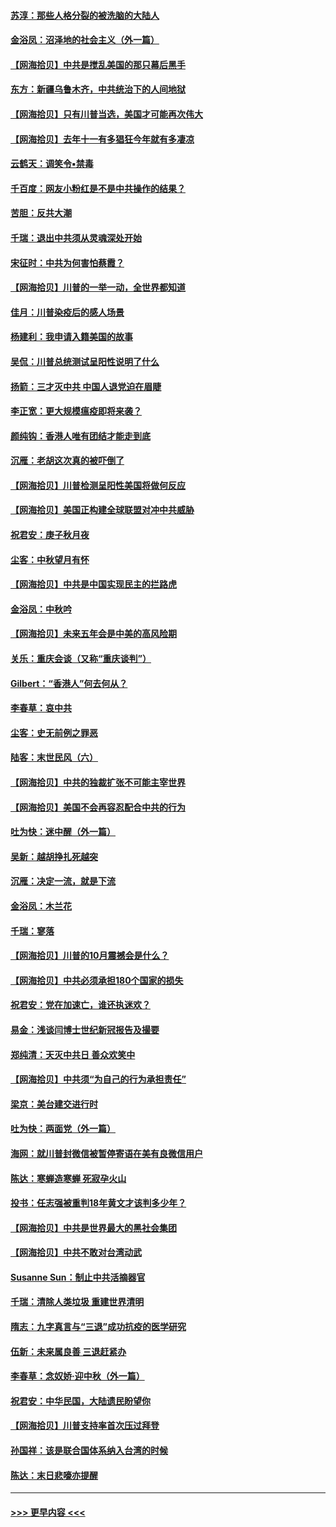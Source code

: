 #### [苏淳：那些人格分裂的被洗脑的大陆人](../pages/nsc993/n12467858.md?t=10112252) 
#### [金浴凤：沼泽地的社会主义（外一篇）](../pages/nsc993/n12467792.md?t=10112252) 
#### [【网海拾贝】中共是搅乱美国的那只幕后黑手](../pages/nsc993/n12467700.md?t=10112252) 
#### [东方：新疆乌鲁木齐，中共统治下的人间地狱](../pages/nsc993/n12466075.md?t=10112252) 
#### [【网海拾贝】只有川普当选，美国才可能再次伟大](../pages/nsc993/n12466013.md?t=10112252) 
#### [【网海拾贝】去年十一有多猖狂今年就有多凄凉](../pages/nsc993/n12463649.md?t=10112252) 
#### [云鹤天：调笑令▪禁毒](../pages/nsc993/n12462975.md?t=10112252) 
#### [千百度：网友小粉红是不是中共操作的结果？](../pages/nsc993/n12461025.md?t=10112252) 
#### [苦胆：反共大潮](../pages/nsc993/n12459469.md?t=10112252) 
#### [千瑞：退出中共须从灵魂深处开始](../pages/nsc993/n12459437.md?t=10112252) 
#### [宋征时：中共为何害怕蔡霞？](../pages/nsc993/n12459097.md?t=10112252) 
#### [【网海拾贝】川普的一举一动，全世界都知道](../pages/nsc993/n12458825.md?t=10112252) 
#### [佳月：川普染疫后的感人场景](../pages/nsc993/n12456994.md?t=10112252) 
#### [杨建利：我申请入籍美国的故事](../pages/nsc993/n12455635.md?t=10112252) 
#### [吴侃：川普总统测试呈阳性说明了什么](../pages/nsc993/n12451869.md?t=10112252) 
#### [扬箭：三才灭中共 中国人退党迫在眉睫](../pages/nsc993/n12451842.md?t=10112252) 
#### [李正宽：更大规模瘟疫即将来袭？](../pages/nsc993/n12451455.md?t=10112252) 
#### [颜纯钩：香港人唯有团结才能走到底](../pages/nsc993/n12450870.md?t=10112252) 
#### [沉雁：老胡这次真的被吓倒了](../pages/nsc993/n12449796.md?t=10112252) 
#### [【网海拾贝】川普检测呈阳性美国将做何反应](../pages/nsc993/n12449042.md?t=10112252) 
#### [【网海拾贝】美国正构建全球联盟对冲中共威胁](../pages/nsc993/n12446580.md?t=10112252) 
#### [祝君安：庚子秋月夜](../pages/nsc993/n12445870.md?t=10112252) 
#### [尘客：中秋望月有怀](../pages/nsc993/n12444632.md?t=10112252) 
#### [【网海拾贝】中共是中国实现民主的拦路虎](../pages/nsc993/n12443573.md?t=10112252) 
#### [金浴凤：中秋吟](../pages/nsc993/n12441773.md?t=10112252) 
#### [【网海拾贝】未来五年会是中美的高风险期](../pages/nsc993/n12440760.md?t=10112252) 
#### [关乐：重庆会谈（又称“重庆谈判”）](../pages/nsc993/n12437525.md?t=10112252) 
#### [Gilbert：“香港人”何去何从？](../pages/nsc993/n12435894.md?t=10112252) 
#### [李春草：哀中共](../pages/nsc993/n12435874.md?t=10112252) 
#### [尘客：史无前例之罪恶](../pages/nsc993/n12435762.md?t=10112252) 
#### [陆客：末世民风（六）](../pages/nsc993/n12435354.md?t=10112252) 
#### [【网海拾贝】中共的独裁扩张不可能主宰世界](../pages/nsc993/n12435151.md?t=10112252) 
#### [【网海拾贝】美国不会再容忍配合中共的行为](../pages/nsc993/n12433808.md?t=10112252) 
#### [吐为快：迷中醒（外一篇）](../pages/nsc993/n12433585.md?t=10112252) 
#### [吴新：越胡挣扎死越突](../pages/nsc993/n12433562.md?t=10112252) 
#### [沉雁：决定一流，就是下流](../pages/nsc993/n12432128.md?t=10112252) 
#### [金浴凤：木兰花](../pages/nsc993/n12432124.md?t=10112252) 
#### [千瑞：寥落](../pages/nsc993/n12432071.md?t=10112252) 
#### [【网海拾贝】川普的10月震撼会是什么？](../pages/nsc993/n12431624.md?t=10112252) 
#### [【网海拾贝】中共必须承担180个国家的损失](../pages/nsc993/n12428893.md?t=10112252) 
#### [祝君安：党在加速亡，谁还执迷欢？](../pages/nsc993/n12428652.md?t=10112252) 
#### [易金：浅谈闫博士世纪新冠报告及撮要](../pages/nsc993/n12426822.md?t=10112252) 
#### [郑纯清：天灭中共日 善众欢笑中](../pages/nsc993/n12426784.md?t=10112252) 
#### [【网海拾贝】中共须“为自己的行为承担责任”](../pages/nsc993/n12426067.md?t=10112252) 
#### [梁京：美台建交进行时](../pages/nsc993/n12424066.md?t=10112252) 
#### [吐为快：两面党（外一篇）](../pages/nsc993/n12424043.md?t=10112252) 
#### [海网：就川普封微信被暂停寄语在美有良微信用户](../pages/nsc993/n12424021.md?t=10112252) 
#### [陈达：寒蝉造寒蝉 死寂孕火山](../pages/nsc993/n12423958.md?t=10112252) 
#### [投书：任志强被重判18年黄文才该判多少年？](../pages/nsc993/n12423672.md?t=10112252) 
#### [【网海拾贝】中共是世界最大的黑社会集团](../pages/nsc993/n12423543.md?t=10112252) 
#### [【网海拾贝】中共不敢对台湾动武](../pages/nsc993/n12421418.md?t=10112252) 
#### [Susanne Sun：制止中共活摘器官](../pages/nsc993/n12419654.md?t=10112252) 
#### [千瑞：清除人类垃圾 重建世界清明](../pages/nsc993/n12419414.md?t=10112252) 
#### [隋志：九字真言与“三退”成功抗疫的医学研究](../pages/nsc993/n12419248.md?t=10112252) 
#### [伍新：未来属良善 三退赶紧办](../pages/nsc993/n12418496.md?t=10112252) 
#### [李春草：念奴娇·迎中秋（外一篇）](../pages/nsc993/n12418465.md?t=10112252) 
#### [祝君安：中华民国，大陆遗民盼望你](../pages/nsc993/n12418089.md?t=10112252) 
#### [【网海拾贝】川普支持率首次压过拜登](../pages/nsc993/n12418050.md?t=10112252) 
#### [孙国祥：该是联合国体系纳入台湾的时候](../pages/nsc993/n12417369.md?t=10112252) 
#### [陈达：末日悲嚎亦提醒](../pages/nsc993/n12416736.md?t=10112252) 

----
#### [ >>> 更早内容 <<< ](../indexes/nsc993-earlier.md)
